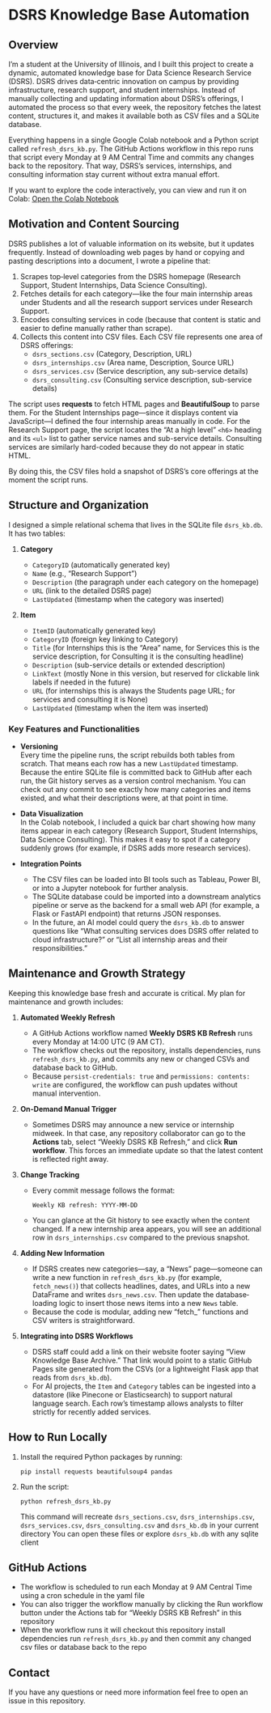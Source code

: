 # DSRS Knowledge Base Automation

## Overview
I’m a student at the University of Illinois, and I built this project to create a dynamic, automated knowledge base for Data Science Research Service (DSRS). DSRS drives data‐centric innovation on campus by providing infrastructure, research support, and student internships. Instead of manually collecting and updating information about DSRS’s offerings, I automated the process so that every week, the repository fetches the latest content, structures it, and makes it available both as CSV files and a SQLite database.

Everything happens in a single Google Colab notebook and a Python script called `refresh_dsrs_kb.py`. The GitHub Actions workflow in this repo runs that script every Monday at 9 AM Central Time and commits any changes back to the repository. That way, DSRS’s services, internships, and consulting information stay current without extra manual effort.

If you want to explore the code interactively, you can view and run it on Colab:
[Open the Colab Notebook](https://colab.research.google.com/drive/1JWt8YECXh8gbY2NJ8abPjqWXuDpMrNXT?usp=sharing)

## Motivation and Content Sourcing
DSRS publishes a lot of valuable information on its website, but it updates frequently. Instead of downloading web pages by hand or copying and pasting descriptions into a document, I wrote a pipeline that:

1. Scrapes top‐level categories from the DSRS homepage (Research Support, Student Internships, Data Science Consulting).
2. Fetches details for each category—like the four main internship areas under Students and all the research support services under Research Support.
3. Encodes consulting services in code (because that content is static and easier to define manually rather than scrape).
4. Collects this content into CSV files. Each CSV file represents one area of DSRS offerings:
   - `dsrs_sections.csv` (Category, Description, URL)
   - `dsrs_internships.csv` (Area name, Description, Source URL)
   - `dsrs_services.csv` (Service description, any sub-service details)
   - `dsrs_consulting.csv` (Consulting service description, sub-service details)

The script uses **requests** to fetch HTML pages and **BeautifulSoup** to parse them. For the Student Internships page—since it displays content via JavaScript—I defined the four internship areas manually in code. For the Research Support page, the script locates the “At a high level” `<h6>` heading and its `<ul>` list to gather service names and sub-service details. Consulting services are similarly hard-coded because they do not appear in static HTML.

By doing this, the CSV files hold a snapshot of DSRS’s core offerings at the moment the script runs.

## Structure and Organization
I designed a simple relational schema that lives in the SQLite file `dsrs_kb.db`. It has two tables:

1. **Category**  
   - `CategoryID` (automatically generated key)  
   - `Name` (e.g., “Research Support”)  
   - `Description` (the paragraph under each category on the homepage)  
   - `URL` (link to the detailed DSRS page)  
   - `LastUpdated` (timestamp when the category was inserted)

2. **Item**  
   - `ItemID` (automatically generated key)  
   - `CategoryID` (foreign key linking to Category)  
   - `Title` (for Internships this is the “Area” name, for Services this is the service description, for Consulting it is the consulting headline)  
   - `Description` (sub-service details or extended description)  
   - `LinkText` (mostly None in this version, but reserved for clickable link labels if needed in the future)  
   - `URL` (for internships this is always the Students page URL; for services and consulting it is None)  
   - `LastUpdated` (timestamp when the item was inserted)

### Key Features and Functionalities
- **Versioning**  
  Every time the pipeline runs, the script rebuilds both tables from scratch. That means each row has a new `LastUpdated` timestamp. Because the entire SQLite file is committed back to GitHub after each run, the Git history serves as a version control mechanism. You can check out any commit to see exactly how many categories and items existed, and what their descriptions were, at that point in time.

- **Data Visualization**  
  In the Colab notebook, I included a quick bar chart showing how many items appear in each category (Research Support, Student Internships, Data Science Consulting). This makes it easy to spot if a category suddenly grows (for example, if DSRS adds more research services).

- **Integration Points**  
  - The CSV files can be loaded into BI tools such as Tableau, Power BI, or into a Jupyter notebook for further analysis.  
  - The SQLite database could be imported into a downstream analytics pipeline or serve as the backend for a small web API (for example, a Flask or FastAPI endpoint) that returns JSON responses.  
  - In the future, an AI model could query the `dsrs_kb.db` to answer questions like “What consulting services does DSRS offer related to cloud infrastructure?” or “List all internship areas and their responsibilities.”

## Maintenance and Growth Strategy
Keeping this knowledge base fresh and accurate is critical. My plan for maintenance and growth includes:

1. **Automated Weekly Refresh**  
   - A GitHub Actions workflow named **Weekly DSRS KB Refresh** runs every Monday at 14:00 UTC (9 AM CT).  
   - The workflow checks out the repository, installs dependencies, runs `refresh_dsrs_kb.py`, and commits any new or changed CSVs and database back to GitHub.  
   - Because `persist-credentials: true` and `permissions: contents: write` are configured, the workflow can push updates without manual intervention.

2. **On-Demand Manual Trigger**  
   - Sometimes DSRS may announce a new service or internship midweek. In that case, any repository collaborator can go to the **Actions** tab, select “Weekly DSRS KB Refresh,” and click **Run workflow**. This forces an immediate update so that the latest content is reflected right away.

3. **Change Tracking**  
   - Every commit message follows the format:  
     ```
     Weekly KB refresh: YYYY-MM-DD
     ```  
   - You can glance at the Git history to see exactly when the content changed. If a new internship area appears, you will see an additional row in `dsrs_internships.csv` compared to the previous snapshot.

4. **Adding New Information**  
   - If DSRS creates new categories—say, a “News” page—someone can write a new function in `refresh_dsrs_kb.py` (for example, `fetch_news()`) that collects headlines, dates, and URLs into a new DataFrame and writes `dsrs_news.csv`. Then update the database‐loading logic to insert those news items into a new `News` table.  
   - Because the code is modular, adding new “fetch_” functions and CSV writers is straightforward.

5. **Integrating into DSRS Workflows**  
   - DSRS staff could add a link on their website footer saying “View Knowledge Base Archive.” That link would point to a static GitHub Pages site generated from the CSVs (or a lightweight Flask app that reads from `dsrs_kb.db`).  
   - For AI projects, the `Item` and `Category` tables can be ingested into a datastore (like Pinecone or Elasticsearch) to support natural language search. Each row’s timestamp allows analysts to filter strictly for recently added services.


## How to Run Locally

1. Install the required Python packages by running:

   ```
   pip install requests beautifulsoup4 pandas
   ```
2. Run the script:

   ```
   python refresh_dsrs_kb.py
   ```

   This command will recreate `dsrs_sections.csv`, `dsrs_internships.csv`, `dsrs_services.csv`, `dsrs_consulting.csv` and `dsrs_kb.db` in your current directory You can open these files or explore `dsrs_kb.db` with any sqlite client

## GitHub Actions

* The workflow is scheduled to run each Monday at 9 AM Central Time using a cron schedule in the yaml file
* You can also trigger the workflow manually by clicking the Run workflow button under the Actions tab for “Weekly DSRS KB Refresh” in this repository
* When the workflow runs it will checkout this repository install dependencies run `refresh_dsrs_kb.py` and then commit any changed csv files or database back to the repo

## Contact

If you have any questions or need more information feel free to open an issue in this repository.
